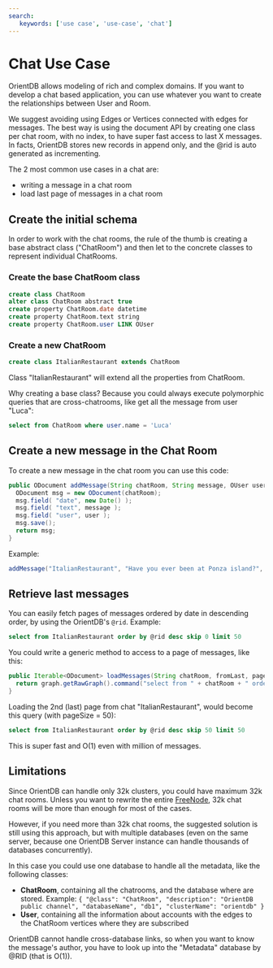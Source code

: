 ```yaml
---
search:
   keywords: ['use case', 'use-case', 'chat']
---
```


<!-- proofread 2015-11-26 SAM -->
# Chat Use Case

OrientDB allows modeling of rich and complex domains. If you want to develop a chat based application, you can use whatever you want to create the relationships between User and Room.

We suggest avoiding using Edges or Vertices connected with edges for messages. The best way is using the document API by creating one class per chat room, with no index, to have super fast access to last X messages. In facts, OrientDB stores new records in append only, and the @rid is auto generated as incrementing. 

The 2 most common use cases in a chat are:
- writing a message in a chat room
- load last page of messages in a chat room

## Create the initial schema

In order to work with the chat rooms, the rule of the thumb is creating a base abstract class ("ChatRoom") and then let to the concrete classes to represent individual ChatRooms.

### Create the base ChatRoom class

```sql
create class ChatRoom
alter class ChatRoom abstract true
create property ChatRoom.date datetime
create property ChatRoom.text string
create property ChatRoom.user LINK OUser
```

### Create a new ChatRoom

```sql
create class ItalianRestaurant extends ChatRoom
```

Class "ItalianRestaurant" will extend all the properties from ChatRoom.

Why creating a base class? Because you could always execute polymorphic queries that are cross-chatrooms, like get all the message from user "Luca":

```sql
select from ChatRoom where user.name = 'Luca'
```

## Create a new message in the Chat Room

To create a new message in the chat room you can use this code:

```java
public ODocument addMessage(String chatRoom, String message, OUser user) {
  ODocument msg = new ODocument(chatRoom);
  msg.field( "date", new Date() );
  msg.field( "text", message );
  msg.field( "user", user );
  msg.save();
  return msg;
}
```

Example:

```java
addMessage("ItalianRestaurant", "Have you ever been at Ponza island?", database.getUser());
```

## Retrieve last messages
You can easily fetch pages of messages ordered by date in descending order, by using the OrientDB's `@rid`. Example:

```sql
select from ItalianRestaurant order by @rid desc skip 0 limit 50
```

You could write a generic method to access to a page of messages, like this:

```java
public Iterable<ODocument> loadMessages(String chatRoom, fromLast, pageSize) {
  return graph.getRawGraph().command("select from " + chatRoom + " order by @rid desc skip " + fromLast + " limit " + pageSize).execute();
}
```

Loading the 2nd (last) page from chat "ItalianRestaurant", would become this query (with pageSize = 50):

```sql
select from ItalianRestaurant order by @rid desc skip 50 limit 50
```

This is super fast and O(1) even with million of messages.

## Limitations

Since OrientDB can handle only 32k clusters, you could have maximum 32k chat rooms. Unless you want to rewrite the entire [FreeNode](https://freenode.net/index.shtml), 32k chat rooms will be more than enough for most of the cases. 

However, if you need more than 32k chat rooms, the suggested solution is still using this approach, but with multiple databases (even on the same server, because one OrientDB Server instance can handle thousands of databases concurrently).

In this case you could use one database to handle all the metadata, like the following classes:
- **ChatRoom**, containing all the chatrooms, and the database where are stored. Example: `{ "@class": "ChatRoom", "description": "OrientDB public channel", "databaseName", "db1", "clusterName": "orientdb" }`
- **User**, containing all the information about accounts with the edges to the ChatRoom vertices where they are subscribed

OrientDB cannot handle cross-database links, so when you want to know the message's author, you have to look up into the "Metadata" database by @RID (that is O(1)).
